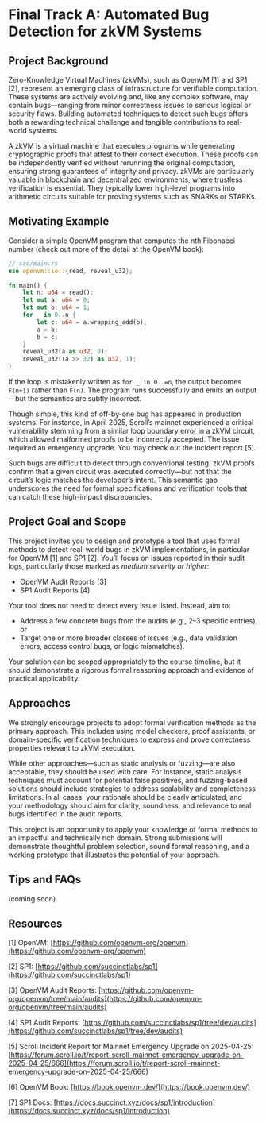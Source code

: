 # Final Track A: Automated Bug Detection for zkVM Systems

## Project Background

Zero-Knowledge Virtual Machines (zkVMs), such as OpenVM [1] and SP1 [2], represent an emerging class of infrastructure for verifiable computation. These systems are actively evolving and, like any complex software, may contain bugs—ranging from minor correctness issues to serious logical or security flaws. Building automated techniques to detect such bugs offers both a rewarding technical challenge and tangible contributions to real-world systems.

A zkVM is a virtual machine that executes programs while generating cryptographic proofs that attest to their correct execution. These proofs can be independently verified without rerunning the original computation, ensuring strong guarantees of integrity and privacy. zkVMs are particularly valuable in blockchain and decentralized environments, where trustless verification is essential. They typically lower high-level programs into arithmetic circuits suitable for proving systems such as SNARKs or STARKs.

## Motivating Example

Consider a simple OpenVM program that computes the nth Fibonacci number (check out more of the detail at the OpenVM book):

```rust
// src/main.rs
use openvm::io::{read, reveal_u32};

fn main() {
    let n: u64 = read();
    let mut a: u64 = 0;
    let mut b: u64 = 1;
    for _ in 0..n {
        let c: u64 = a.wrapping_add(b);
        a = b;
        b = c;
    }
    reveal_u32(a as u32, 0);
    reveal_u32((a >> 32) as u32, 1);
}
```

If the loop is mistakenly written as `for _ in 0..=n`, the output becomes `F(n+1)` rather than `F(n)`. The program runs successfully and emits an output—but the semantics are subtly incorrect.

Though simple, this kind of off-by-one bug has appeared in production systems. For instance, in April 2025, Scroll’s mainnet experienced a critical vulnerability stemming from a similar loop boundary error in a zkVM circuit, which allowed malformed proofs to be incorrectly accepted. The issue required an emergency upgrade. You may check out the incident report [5].

Such bugs are difficult to detect through conventional testing. zkVM proofs confirm that a given circuit was executed correctly—but not that the circuit’s logic matches the developer’s intent. This semantic gap underscores the need for formal specifications and verification tools that can catch these high-impact discrepancies.

## Project Goal and Scope

This project invites you to design and prototype a tool that uses formal methods to detect real-world bugs in zkVM implementations, in particular for OpenVM [1] and SP1 [2]. You’ll focus on issues reported in their audit logs, particularly those marked as *medium severity or higher*:

- OpenVM Audit Reports [3]
- SP1 Audit Reports [4]

Your tool does not need to detect every issue listed. Instead, aim to:

- Address a few concrete bugs from the audits (e.g., 2–3 specific entries), or
- Target one or more broader classes of issues (e.g., data validation errors, access control bugs, or logic mismatches).

Your solution can be scoped appropriately to the course timeline, but it should demonstrate a rigorous formal reasoning approach and evidence of practical applicability.

## Approaches

We strongly encourage projects to adopt formal verification methods as the primary approach. This includes using model checkers, proof assistants, or domain-specific verification techniques to express and prove correctness properties relevant to zkVM execution.

While other approaches—such as static analysis or fuzzing—are also acceptable, they should be used with care. For instance, static analysis techniques must account for potential false positives, and fuzzing-based solutions should include strategies to address scalability and completeness limitations. In all cases, your rationale should be clearly articulated, and your methodology should aim for clarity, soundness, and relevance to real bugs identified in the audit reports.

This project is an opportunity to apply your knowledge of formal methods to an impactful and technically rich domain. Strong submissions will demonstrate thoughtful problem selection, sound formal reasoning, and a working prototype that illustrates the potential of your approach.

## Tips and FAQs

(coming soon)

## Resources

[1] OpenVM: [https://github.com/openvm-org/openvm](https://github.com/openvm-org/openvm)

[2] SP1: [https://github.com/succinctlabs/sp1](https://github.com/succinctlabs/sp1)

[3] OpenVM Audit Reports: [https://github.com/openvm-org/openvm/tree/main/audits](https://github.com/openvm-org/openvm/tree/main/audits)

[4] SP1 Audit Reports: [https://github.com/succinctlabs/sp1/tree/dev/audits](https://github.com/succinctlabs/sp1/tree/dev/audits)

[5] Scroll Incident Report for Mainnet Emergency Upgrade on 2025-04-25: [https://forum.scroll.io/t/report-scroll-mainnet-emergency-upgrade-on-2025-04-25/666](https://forum.scroll.io/t/report-scroll-mainnet-emergency-upgrade-on-2025-04-25/666)

[6] OpenVM Book: [https://book.openvm.dev/](https://book.openvm.dev/)

[7] SP1 Docs: [https://docs.succinct.xyz/docs/sp1/introduction](https://docs.succinct.xyz/docs/sp1/introduction)